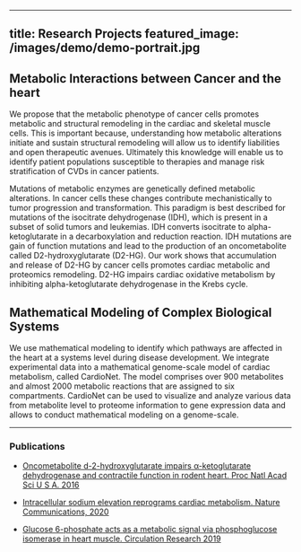 
---
title: Research Projects
featured_image: /images/demo/demo-portrait.jpg
---

## Metabolic Interactions between Cancer and the heart
We propose that the metabolic phenotype of cancer cells promotes metabolic and structural remodeling in the cardiac and skeletal muscle cells. This is important because, understanding how metabolic alterations initiate and sustain structural remodeling will allow us to identify liabilities and open therapeutic avenues. Ultimately this knowledge will enable us to identify patient populations susceptible to therapies and manage risk stratification of CVDs in cancer patients. 

Mutations of metabolic enzymes are genetically defined metabolic alterations. In cancer cells these changes contribute mechanistically to tumor progression and transformation. This paradigm is best described for mutations of the isocitrate dehydrogenase (IDH), which is present in a subset of solid tumors and leukemias. IDH converts isocitrate to alpha-ketoglutarate in a decarboxylation and reduction reaction. IDH mutations are gain of function mutations and lead to the production of an oncometabolite called D2-hydroxyglutarate (D2-HG). Our work shows that accumulation and release of D2-HG by cancer cells promotes cardiac metabolic and proteomics remodeling. D2-HG impairs cardiac oxidative metabolism by inhibiting alpha-ketoglutarate dehydrogenase in the Krebs cycle.

## Mathematical Modeling of Complex Biological Systems
We use mathematical modeling to identify which pathways are affected in the heart at a systems level during disease development. We integrate experimental data into a mathematical genome-scale model of cardiac metabolism, called CardioNet. The model comprises over 900 metabolites and almost 2000 metabolic reactions that are assigned to six compartments. CardioNet can be used to visualize and analyze various data from metabolite level to proteome information to gene expression data and allows to conduct mathematical modeling on a genome-scale.

---

### Publications

* [Oncometabolite d-2-hydroxyglutarate impairs α-ketoglutarate dehydrogenase and contractile function in rodent heart. Proc Natl Acad Sci U S A. 2016](https://www.pnas.org/content/113/37/10436.long)

* [Intracellular sodium elevation reprograms cardiac metabolism. Nature Communications, 2020](https://doi.org10.1038/s41467-020-18160-x)

* [Glucose 6-phosphate acts as a metabolic signal via phosphoglucose isomerase in heart muscle. Circulation Research 2019](https://doi.org/10.1161/CIRCRESAHA.119.315180)

